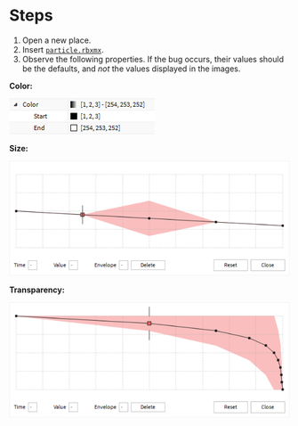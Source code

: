 # Steps

1. Open a new place.
2. Insert [`particle.rbxmx`](particle.rbxmx).
3. Observe the following properties. If the bug occurs, their values should be
   the defaults, and *not* the values displayed in the images.

**Color:**

![Color](color-colorseq.png)

**Size:**

![Size](size-numseq.png)

**Transparency:**

![Transparency](transparency-numseq.png)
